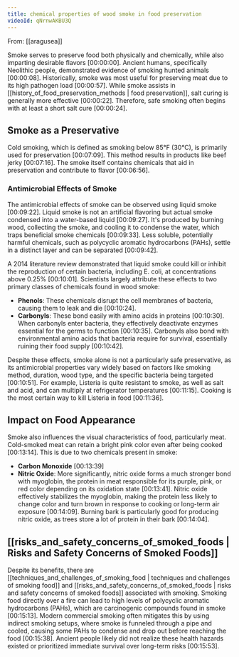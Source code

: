 ```yaml
---
title: chemical properties of wood smoke in food preservation
videoId: qNrnwAKBU3Q
---
```


From: [[aragusea]] <br/> 

Smoke serves to preserve food both physically and chemically, while also imparting desirable flavors <a class="yt-timestamp" data-t="00:00:00">[00:00:00]</a>. Ancient humans, specifically Neolithic people, demonstrated evidence of smoking hunted animals <a class="yt-timestamp" data-t="00:00:08">[00:00:08]</a>. Historically, smoke was most useful for preserving meat due to its high pathogen load <a class="yt-timestamp" data-t="00:00:57">[00:00:57]</a>. While smoke assists in [[history_of_food_preservation_methods | food preservation]], salt curing is generally more effective <a class="yt-timestamp" data-t="00:00:22">[00:00:22]</a>. Therefore, safe smoking often begins with at least a short salt cure <a class="yt-timestamp" data-t="00:00:24">[00:00:24]</a>.

## Smoke as a Preservative

Cold smoking, which is defined as smoking below 85°F (30°C), is primarily used for preservation <a class="yt-timestamp" data-t="00:07:09">[00:07:09]</a>. This method results in products like beef jerky <a class="yt-timestamp" data-t="00:07:16">[00:07:16]</a>. The smoke itself contains chemicals that aid in preservation and contribute to flavor <a class="yt-timestamp" data-t="00:06:56">[00:06:56]</a>.

### Antimicrobial Effects of Smoke

The antimicrobial effects of smoke can be observed using liquid smoke <a class="yt-timestamp" data-t="00:09:22">[00:09:22]</a>. Liquid smoke is not an artificial flavoring but actual smoke condensed into a water-based liquid <a class="yt-timestamp" data-t="00:09:27">[00:09:27]</a>. It's produced by burning wood, collecting the smoke, and cooling it to condense the water, which traps beneficial smoke chemicals <a class="yt-timestamp" data-t="00:09:33">[00:09:33]</a>. Less soluble, potentially harmful chemicals, such as polycyclic aromatic hydrocarbons (PAHs), settle in a distinct layer and can be separated <a class="yt-timestamp" data-t="00:09:42">[00:09:42]</a>.

A 2014 literature review demonstrated that liquid smoke could kill or inhibit the reproduction of certain bacteria, including E. coli, at concentrations above 0.25% <a class="yt-timestamp" data-t="00:10:01">[00:10:01]</a>. Scientists largely attribute these effects to two primary classes of chemicals found in wood smoke:

*   **Phenols**: These chemicals disrupt the cell membranes of bacteria, causing them to leak and die <a class="yt-timestamp" data-t="00:10:24">[00:10:24]</a>.
*   **Carbonyls**: These bond easily with amino acids in proteins <a class="yt-timestamp" data-t="00:10:30">[00:10:30]</a>. When carbonyls enter bacteria, they effectively deactivate enzymes essential for the germs to function <a class="yt-timestamp" data-t="00:10:35">[00:10:35]</a>. Carbonyls also bond with environmental amino acids that bacteria require for survival, essentially ruining their food supply <a class="yt-timestamp" data-t="00:10:42">[00:10:42]</a>.

Despite these effects, smoke alone is not a particularly safe preservative, as its antimicrobial properties vary widely based on factors like smoking method, duration, wood type, and the specific bacteria being targeted <a class="yt-timestamp" data-t="00:10:51">[00:10:51]</a>. For example, Listeria is quite resistant to smoke, as well as salt and acid, and can multiply at refrigerator temperatures <a class="yt-timestamp" data-t="00:11:15">[00:11:15]</a>. Cooking is the most certain way to kill Listeria in food <a class="yt-timestamp" data-t="00:11:36">[00:11:36]</a>.

## Impact on Food Appearance

Smoke also influences the visual characteristics of food, particularly meat. Cold-smoked meat can retain a bright pink color even after being cooked <a class="yt-timestamp" data-t="00:13:14">[00:13:14]</a>. This is due to two chemicals present in smoke:

*   **Carbon Monoxide** <a class="yt-timestamp" data-t="00:13:39">[00:13:39]</a>
*   **Nitric Oxide**: More significantly, nitric oxide forms a much stronger bond with myoglobin, the protein in meat responsible for its purple, pink, or red color depending on its oxidation state <a class="yt-timestamp" data-t="00:13:41">[00:13:41]</a>. Nitric oxide effectively stabilizes the myoglobin, making the protein less likely to change color and turn brown in response to cooking or long-term air exposure <a class="yt-timestamp" data-t="00:14:09">[00:14:09]</a>. Burning bark is particularly good for producing nitric oxide, as trees store a lot of protein in their bark <a class="yt-timestamp" data-t="00:14:04">[00:14:04]</a>.

## [[risks_and_safety_concerns_of_smoked_foods | Risks and Safety Concerns of Smoked Foods]]

Despite its benefits, there are [[techniques_and_challenges_of_smoking_food | techniques and challenges of smoking food]] and [[risks_and_safety_concerns_of_smoked_foods | risks and safety concerns of smoked foods]] associated with smoking. Smoking food directly over a fire can lead to high levels of polycyclic aromatic hydrocarbons (PAHs), which are carcinogenic compounds found in smoke <a class="yt-timestamp" data-t="00:15:13">[00:15:13]</a>. Modern commercial smoking often mitigates this by using indirect smoking setups, where smoke is funneled through a pipe and cooled, causing some PAHs to condense and drop out before reaching the food <a class="yt-timestamp" data-t="00:15:38">[00:15:38]</a>. Ancient people likely did not realize these health hazards existed or prioritized immediate survival over long-term risks <a class="yt-timestamp" data-t="00:15:53">[00:15:53]</a>.